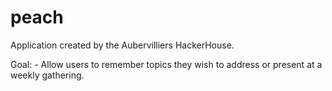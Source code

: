 # peach

Application created by the Aubervilliers HackerHouse.

Goal: - Allow users to remember topics they wish to address or present at a weekly gathering.
